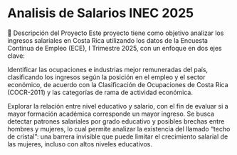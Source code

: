 # Analisis de Salarios INEC 2025
📝 Descripción del Proyecto
Este proyecto tiene como objetivo analizar los ingresos salariales en Costa Rica utilizando los datos de la Encuesta Continua de Empleo (ECE), I Trimestre 2025, con un enfoque en dos ejes clave:

Identificar las ocupaciones e industrias mejor remuneradas del país, clasificando los ingresos según la posición en el empleo y el sector económico, de acuerdo con la Clasificación de Ocupaciones de Costa Rica (COCR-2011) y las categorías de rama de actividad económica.

Explorar la relación entre nivel educativo y salario, con el fin de evaluar si a mayor formación académica corresponde un mayor ingreso. Se busca detectar patrones salariales por grado educativo y posibles brechas entre hombres y mujeres, lo cual permite analizar la existencia del llamado “techo de cristal”: una barrera invisible que puede limitar el crecimiento salarial de las mujeres, incluso con altos niveles educativos.
